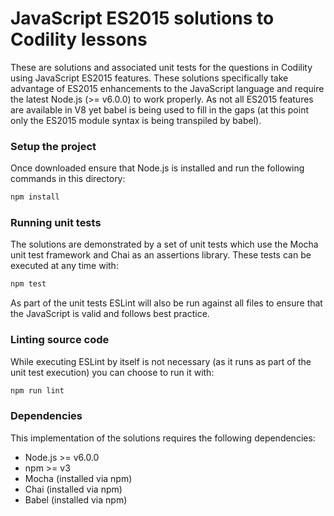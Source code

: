 # JavaScript ES2015 solutions to Codility lessons
These are solutions and associated unit tests for the questions in Codility using JavaScript ES2015 features. These solutions
specifically take advantage of ES2015 enhancements to the JavaScript language
and require the latest Node.js (>= v6.0.0) to work properly. As not all ES2015
features are available in V8 yet babel is being used to fill in the gaps (at
this point only the ES2015 module syntax is being transpiled by babel).

### Setup the project
Once downloaded ensure that Node.js is installed and run the following commands
in this directory:
```bash
npm install
```

### Running unit tests
The solutions are demonstrated by a set of unit tests which use the Mocha unit
test framework and Chai as an assertions library. These tests can be executed
at any time with:
```bash
npm test
```

As part of the unit tests ESLint will also be run against all files to ensure
that the JavaScript is valid and follows best practice.

### Linting source code
While executing ESLint by itself is not necessary (as it runs as part of the
unit test execution) you can choose to run it with:
```bash
npm run lint
```

### Dependencies
This implementation of the solutions requires the following dependencies:

* Node.js >= v6.0.0
* npm >= v3
* Mocha (installed via npm)
* Chai (installed via npm)
* Babel (installed via npm)
